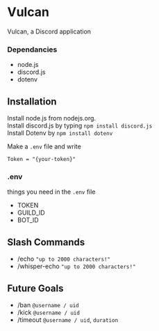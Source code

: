 # Vulcan
Vulcan, a Discord application

### Dependancies
- node.js
- discord.js
- dotenv

## Installation

Install node.js from nodejs.org. <br>
Install discord.js by typing `npm install discord.js`<br>
Install Dotenv by `npm install dotenv`<br>

Make a `.env` file and write
```
Token = "{your-token}"
```

### .env

things you need in the `.env` file
- TOKEN
- GUILD_ID
- BOT_ID

## Slash Commands
- /echo          `"up to 2000 characters!"`
- /whisper-echo  `"up to 2000 characters!"`

## Future Goals
- /ban           `@username / uid`
- /kick          `@username / uid`
- /timeout       `@username / uid`, `duration`